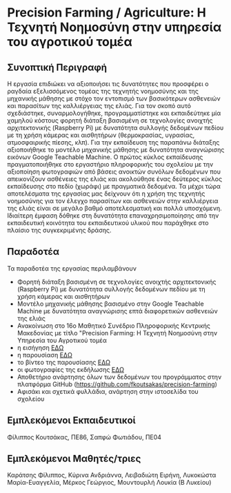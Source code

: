 # Precision Farming / Agriculture: Η Τεχνητή Νοημοσύνη στην υπηρεσία του αγροτικού τομέα

## Συνοπτική Περιγραφή
Η εργασία επιδιώκει να αξιοποιήσει τις δυνατότητες που προσφέρει ο ραγδαία εξελισσόμενος τομέας της τεχνητής νοημοσύνης και της μηχανικής μάθησης με στόχο τον εντοπισμό των βασικότερων ασθενειών και παρασίτων της καλλιέργειας της ελιάς.
Για τον σκοπό αυτό σχεδιάστηκε, συναρμολογήθηκε, προγραμματίστηκε και εκπαιδεύτηκε μία χαμηλού κόστους φορητή διάταξη βασισμένη σε τεχνολογίες ανοιχτής αρχιτεκτονικής (Raspberry Pi) με δυνατότητα συλλογής δεδομένων πεδίου με τη χρήση κάμερας και αισθητήρων (θερμοκρασίας, υγρασίας, ατμοσφαιρικής πίεσης, κλπ). 
Για την εκπαίδευση της παραπάνω διάταξης αξιοποιήθηκε το μοντέλο μηχανικής μάθησης με δυνατότητα αναγνώρισης εικόνων Google Teachable Machine.
Ο πρώτος κύκλος εκπαίδευσης πραγματοποιήθηκε στο εργαστήριο πληροφορικής του σχολείου με την αξιοποίηση φωτογραφιών από βάσεις ανοικτών συνόλων δεδομένων που απεικονίζουν ασθένειες της ελιάς και ακολούθησε ένας δεύτερος κύκλος εκπαίδευσης στο πεδίο (χωράφι) με πραγματικά δεδομένα.
Τα μέχρι τώρα αποτελέσματα της εργασίας μας δείχνουν ότι η χρήση της τεχνητής νοημοσύνης για τον έλεγχο παρασίτων και ασθενειών στην καλλιέργεια της ελιάς είναι σε μεγάλο βαθμό αποτελεσματική και πολλά υποσχόμενη. 
Ιδιαίτερη έμφαση δόθηκε στη δυνατότητα επαναχρησιμοποίησης από την εκπαιδευτική κοινότητα του εκπαιδευτικού υλικού που παράχθηκε στο πλαίσιο της συγκεκριμένης δράσης.

## Παραδοτέα
Τα παραδοτέα της εργασίας περιλαμβάνουν
- Φορητή διάταξη βασισμένη σε τεχνολογίες ανοιχτής αρχιτεκτονικής (Raspberry Pi) με δυνατότητα συλλογής δεδομένων πεδίου με τη χρήση κάμερας και αισθητήρων 
- Μοντέλο μηχανικής μάθησης βασισμένο στην Google Teachable Machine με δυνατότητα αναγνώρισης επτά διαφορετικών ασθενειών της ελιάς 
- Ανακοίνωση στο 16ο Μαθητικό Συνέδριο Πληροφορικής Κεντρικής Μακεδονίας με τίτλο "Precision Farming: Η Τεχνητή Νοημοσύνη στην Υπηρεσία του Αγροτικού τομέα
-   η εισήγηση [ΕΔΩ](https://docs.google.com/document/d/1ohom8PYAwlr2c5kiDkHBa4sWxvi6IvCw/edit?usp=sharing&ouid=102187192160075608820&rtpof=true&sd=true)
-   η παρουσίαση [ΕΔΩ](https://docs.google.com/presentation/d/1qON_y1dBDeFcuuOoXocHfL4PGx_sD82t1_WqpAAiZqU/edit?usp=sharing)
-   το βίντεο της παρουσίασης [ΕΔΩ](https://photos.app.goo.gl/5ZrCVbTDvHbX3q3W7)
-   οι φωτογραφίες της εκδήλωσης [ΕΔΩ](https://photos.app.goo.gl/5ZrCVbTDvHbX3q3W7)
- Αποθετήριο ανάρτησης όλων των δεδομένων του προγράμματος στην πλατφόρμα GitHub (https://github.com/fkoutsakas/precision-farming)
- Αφισάκι και σχετικά φυλλάδια, ανάρτηση στην ιστοσελίδα του σχολείου

## Εμπλεκόμενοι Εκπαιδευτικοί
Φίλιππος Κουτσάκας, ΠΕ86, Σαπφώ Φωτιάδου, ΠΕ04
## Εμπλεκόμενοι Μαθητές/τριες
Καράτσης Φίλιππος, Κύρινα Ανδριάννα, Λειβαδιώτη Ειρήνη, Λυκοκώστα Μαρία-Ευαγγελία, Μέρκος Γεώργιος, Μουντουρλή Λουκία (Β Λυκείου)
